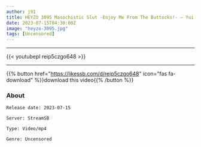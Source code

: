 ```yaml
---
author: j91
title: HEYZO 3095 Masochistic Slut -Enjoy Me From The Buttocks!- – Yui Kisaragi
date: 2023-07-15T04:30:00Z
image: "heyzo-3095.jpg"
tags: [Uncensored]
---
```

___

{{< youtubepl reip5czgo648 >}}
___

{{% button href="https://likessb.com/d/reip5czgo648" icon="fas fa-download" %}}download this video{{% /button %}}
### About

`Release date: 2023-07-15`

`Server: StreamSB`

`Type: Video/mp4`

`Genre:	Uncensored`
